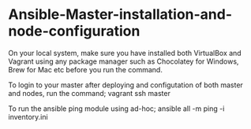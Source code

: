 # Ansible-Master-installation-and-node-configuration

On your local system, make sure you have installed both VirtualBox and Vagrant using any package manager such as Chocolatey for Windows, Brew for Mac etc before you run the command.

To login to your master after deploying and configutation of both master and nodes, run the command;
vagrant ssh master

To run the ansible ping module using ad-hoc;
ansible all -m ping -i inventory.ini
